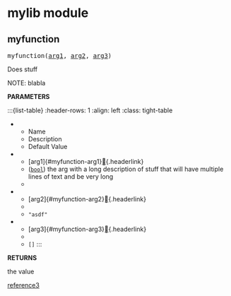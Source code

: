 <!-- Generated with Stardoc: http://skydoc.bazel.build -->

# mylib module


## myfunction

<pre>
myfunction(<a href="#myfunction-arg1">arg1</a>, <a href="#myfunction-arg2">arg2</a>, <a href="#myfunction-arg3">arg3</a>)
</pre>

Does stuff

NOTE: blabla


**PARAMETERS**

:::{list-table}
:header-rows: 1
:align: left
:class: tight-table

*   - Name
    - Description
    - Default Value


*   - [arg1]{#myfunction-arg1}[](#myfunction-arg1){.headerlink}
    - ([`bool`]) the arg with a long description of stuff that will have multiple lines of text and be very long
    - 
*   - [arg2]{#myfunction-arg2}[](#myfunction-arg2){.headerlink}
    - 
    -  `"asdf"` 
*   - [arg3]{#myfunction-arg3}[](#myfunction-arg3){.headerlink}
    - 
    -  `[]` 
:::


**RETURNS**

the value

[reference3](#span-target)




[`bool`]: https://bazel.build/rules/lib/bool
